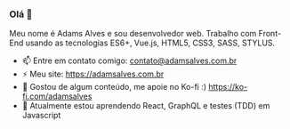 ### Olá 👋
Meu nome é Adams Alves e sou desenvolvedor web.
Trabalho com Front-End usando as tecnologias ES6+, Vue.js, HTML5, CSS3, SASS, STYLUS.

- 📫 Entre em contato comigo: contato@adamsalves.com.br
- ⚡ Meu site: https://adamsalves.com.br
- 🔭 Gostou de algum conteúdo, me apoie no Ko-fi :) https://ko-fi.com/adamsalves
- 🌱 Atualmente estou aprendendo React, GraphQL e testes (TDD) em Javascript 

<!--
**adamsalves/adamsalves** is a ✨ _special_ ✨ repository because its `README.md` (this file) appears on your GitHub profile.

Here are some ideas to get you started:

- 🔭 I’m currently working on ...
- 🌱 I’m currently learning ...
- 👯 I’m looking to collaborate on ...
- 🤔 I’m looking for help with ...
- 💬 Ask me about ...
- 📫 How to reach me: ...
- 😄 Pronouns: ...
- ⚡ Fun fact: ...
-->
